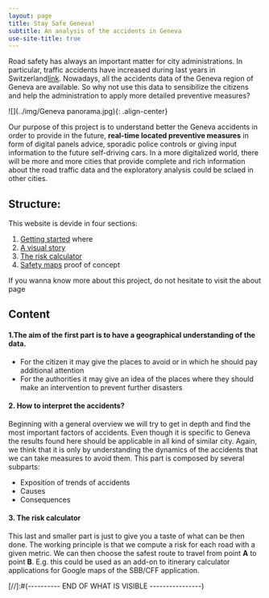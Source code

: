 ```yaml
---
layout: page
title: Stay Safe Geneva!
subtitle: An analysis of the accidents in Geneva
use-site-title: true
---
```




Road safety has always an important matter for city administrations. In particular, traffic accidents have increased during last years in Switzerland[link](http://lenews.ch/2017/06/23/swiss-traffic-worse-in-2016-especially-in-lausanne/). Nowadays, all the accidents data of the Geneva region of Geneva are available. So why not use this data to sensibilize the citizens and help the administration to apply more detailed preventive measures? 

![](../img/Geneva panorama.jpg){: .align-center}

Our purpose of this project is to understand better the Geneva accidents in order to provide in the future, **real-time located preventive measures** in form of digital panels advice, sporadic police controls or giving input information to the future self-driving cars. 
In a more digitalized world, there will be more and more cities that provide complete and rich information about the road traffic data    and the exploratory analysis could be sclaed in other cities.  


## Structure:

This website is devide in four sections:
1. [Getting started](pages/Gilcompa) where 
2. [A visual story](/pages/Milani)
3. [The risk calculator](/pages/risk_calculator)
4. [Safety maps](/pages/safety_map) proof of concept

If you wanna know more about this project, do not hesitate to visit the about page

## Content

#### 1.The aim of the first part is to have a geographical understanding of the data.
* For the citizen it may give the places to avoid or in which he should pay additional attention
* For the authorities it may give an idea of the places where they should make an intervention to prevent further disasters


#### 2. How to interpret the accidents?
Beginning with a general overview we will try to get in depth and find the most important factors of accidents. Even though it is specific to Geneva the results found here should be applicable in all kind of similar city. Again, we think that it is only by understanding the dynamics of the accidents that we can take measures to avoid them.
This part is composed by several subparts:
* Exposition of trends of accidents
* Causes
* Consequences

#### 3. The risk calculator

This last and smaller part is just to give you a taste of what can be then done. The working principle is that we compute a risk for each road with a given metric. We can then choose the safest route to travel from point **A** to point **B**. E.g. this could be used as an add-on to itinerary calculator applications for Google maps of the SBB/CFF application.









[//]:#(---------- END OF WHAT IS VISIBLE ----------------)
